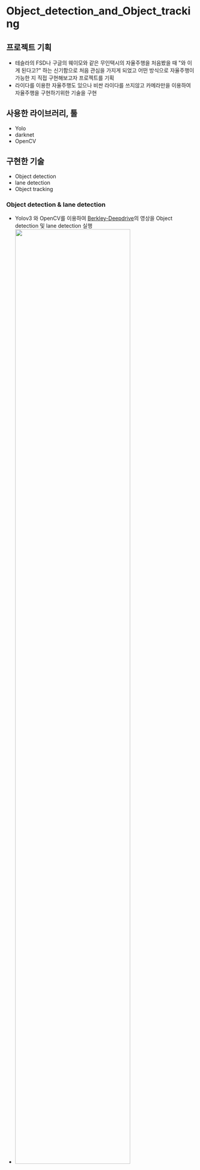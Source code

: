 # Object_detection_and_Object_tracking


## 프로젝트 기획
- 테슬라의 FSD나 구글의 웨이모와 같은 무인택시의 자율주행을 처음봤을 때 "와 이게 된다고?" 하는 신기함으로 처음 관심을 가지게 되었고 어떤 방식으로 자율주행이 가능한 지 직접 구현해보고자 프로젝트를 기획
- 라이다를 이용한 자율주행도 있으나 비싼 라이다를 쓰지않고 카메라만을 이용하여 자율주행을 구현하기위한 기술을 구현

## 사용한 라이브러리, 툴
- Yolo
- darknet
- OpenCV

## 구현한 기술
- Object detection
- lane detection
- Object tracking

### Object detection & lane detection
- Yolov3 와 OpenCV를 이용하여 [Berkley-Deepdrive]('https://bdd-data.berkeley.edu')의 영상을 Object detection 및 lane detection 실행
- <img width="80%" src="https://user-images.githubusercontent.com/16822641/109461495-913fc480-7aa5-11eb-9d0e-aff762669f98.gif"/>
